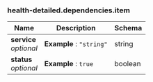 
<a name="health-detailed-dependencies-item"></a>
### health-detailed.dependencies.item

|Name|Description|Schema|
|---|---|---|
|**service**  <br>*optional*|**Example** : `"string"`|string|
|**status**  <br>*optional*|**Example** : `true`|boolean|




